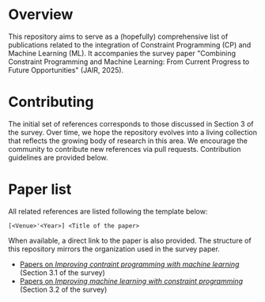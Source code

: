 
# Overview
This repository aims to serve as a (hopefully) comprehensive list of publications related to the integration of Constraint Programming (CP) and Machine Learning (ML). It accompanies the survey paper "Combining Constraint Programming and Machine Learning: From Current Progress to Future Opportunities" (JAIR, 2025).

# Contributing
The initial set of references corresponds to those discussed in Section 3 of the survey. Over time, we hope the repository evolves into a living collection that reflects the growing body of research in this area.
We encourage the community to contribute new references via pull requests. Contribution guidelines are provided below.

# Paper list

All related references are listed following the template below:

```
[<Venue>'<Year>] <Title of the paper>
```

When available, a direct link to the paper is also provided. The structure of this repository mirrors the organization used in the survey paper.

- [Papers on *Improving contraint programming with machine learning*](ML4CP/ml4cp-list.md) (Section 3.1 of the survey)
- [Papers on *Improving machine learning with constraint programming*](CP4ML/cp4ml-list.md) (Section 3.2 of the survey)



